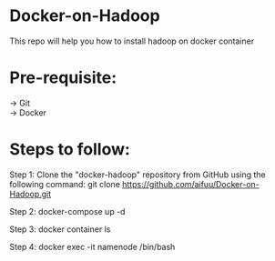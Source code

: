 # Docker-on-Hadoop
 This repo will help you how to install hadoop on docker container

# Pre-requisite:
                                                                          
-> Git                                                                                  
-> Docker

# Steps to follow:
Step 1: Clone the "docker-hadoop" repository from GitHub using the following command:
git clone https://github.com/aifuu/Docker-on-Hadoop.git

Step 2: 
docker-compose up -d

Step 3: 
docker container ls

Step 4:
docker exec -it namenode /bin/bash
